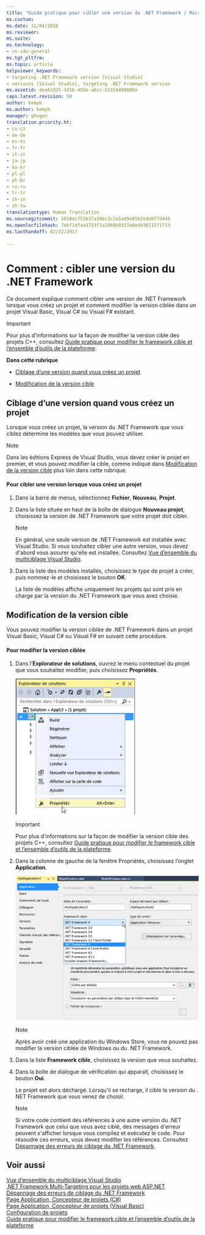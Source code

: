 ```yaml
---
title: "Guide pratique pour cibler une version du .NET Framework | Microsoft Docs"
ms.custom: 
ms.date: 11/04/2016
ms.reviewer: 
ms.suite: 
ms.technology:
- vs-ide-general
ms.tgt_pltfrm: 
ms.topic: article
helpviewer_keywords:
- targeting .NET Framework version [Visual Studio]
- versions [Visual Studio], targeting .NET Framework version
ms.assetid: dea62d25-3d1b-492e-a6cc-b5154489800a
caps.latest.revision: 50
author: kempb
ms.author: kempb
manager: ghogen
translation.priority.ht:
- cs-cz
- de-de
- es-es
- fr-fr
- it-it
- ja-jp
- ko-kr
- pl-pl
- pt-br
- ru-ru
- tr-tr
- zh-cn
- zh-tw
translationtype: Human Translation
ms.sourcegitcommit: 5658ecf52637a38bc3c2a5ad9e85b2edebf7d445
ms.openlocfilehash: 7ebf1dfaa3753f1a1908b0327e8ed938115f1f13
ms.lasthandoff: 02/22/2017

---
```

# <a name="how-to-target-a-version-of-the-net-framework"></a>Comment : cibler une version du .NET Framework
Ce document explique comment cibler une version de .NET Framework lorsque vous créez un projet et comment modifier la version ciblée dans un projet Visual Basic, Visual C# ou Visual F# existant.  
  
> [!IMPORTANT]
>  Pour plus d’informations sur la façon de modifier la version cible des projets C++, consultez [Guide pratique pour modifier le framework cible et l’ensemble d’outils de la plateforme](http://msdn.microsoft.com/Library/031b1d54-e6e1-4da7-9868-3e75a87d9ffe).  
  
 **Dans cette rubrique**  
  
-   [Ciblage d’une version quand vous créez un projet](../ide/how-to-target-a-version-of-the-dotnet-framework.md#bkmk_new)  
  
-   [Modification de la version cible](../ide/how-to-target-a-version-of-the-dotnet-framework.md#bkmk_existing)  
  
##  <a name="bkmk_new"></a> Ciblage d’une version quand vous créez un projet  
 Lorsque vous créez un projet, la version du .NET Framework que vous ciblez détermine les modèles que vous pouvez utiliser.  
  
> [!NOTE]
>  Dans les éditions Express de Visual Studio, vous devez créer le projet en premier, et vous pouvez modifier la cible, comme indiqué dans [Modification de la version cible](../ide/how-to-target-a-version-of-the-dotnet-framework.md#bkmk_existing) plus loin dans cette rubrique.  
  
#### <a name="to-target-a-version-when-you-create-a-project"></a>Pour cibler une version lorsque vous créez un projet  
  
1.  Dans la barre de menus, sélectionnez **Fichier**, **Nouveau**, **Projet**.  
  
2.  Dans la liste située en haut de la boîte de dialogue **Nouveau projet**, choisissez la version de .NET Framework que votre projet doit cibler.  
  
    > [!NOTE]
    >  En général, une seule version de .NET Framework est installée avec Visual Studio. Si vous souhaitez cibler une autre version, vous devez d'abord vous assurer qu'elle est installée. Consultez [Vue d’ensemble du multiciblage Visual Studio](../ide/visual-studio-multi-targeting-overview.md).  
  
3.  Dans la liste des modèles installés, choisissez le type de projet à créer, puis nommez-le et choisissez le bouton **OK**.  
  
     La liste de modèles affiche uniquement les projets qui sont pris en charge par la version du .NET Framework que vous avez choisie.  
  
##  <a name="bkmk_existing"></a> Modification de la version cible  
 Vous pouvez modifier la version ciblée de .NET Framework dans un projet Visual Basic, Visual C# ou Visual F# en suivant cette procédure.  
  
#### <a name="to-change-the-targeted-version"></a>Pour modifier la version ciblée  
  
1.  Dans l’**Explorateur de solutions**, ouvrez le menu contextuel du projet que vous souhaitez modifier, puis choisissez **Propriétés**.  
  
     ![Propriétés de l’Explorateur de solutions dans Visual Studio](../ide/media/vs_slnexplorer_properties.png "vs_slnExplorer_Properties")  
  
    > [!IMPORTANT]
    >  Pour plus d’informations sur la façon de modifier la version cible des projets C++, consultez [Guide pratique pour modifier le framework cible et l’ensemble d’outils de la plateforme](http://msdn.microsoft.com/Library/031b1d54-e6e1-4da7-9868-3e75a87d9ffe).  
  
2.  Dans la colonne de gauche de la fenêtre Propriétés, choisissez l’onglet **Application**.  
  
     ![Onglet Application de la fenêtre de propriétés de l’application Visual Studio](../ide/media/vs_slnexplorer_properties_applicationtab.png "vs_slnExplorer_Properties_ApplicationTab")  
  
    > [!NOTE]
    >  Après avoir créé une application du Windows Store, vous ne pouvez pas modifier la version ciblée de Windows ou du .NET Framework.  
  
3.  Dans la liste **Framework cible**, choisissez la version que vous souhaitez.  
  
4.  Dans la boîte de dialogue de vérification qui apparaît, choisissez le bouton **Oui**.  
  
     Le projet est alors déchargé. Lorsqu'il se recharge, il cible la version du . NET Framework que vous venez de choisir.  
  
    > [!NOTE]
    >  Si votre code contient des références à une autre version du .NET Framework que celui que vous avez ciblé, des messages d'erreur peuvent s'afficher lorsque vous compilez et exécutez le code. Pour résoudre ces erreurs, vous devez modifier les références. Consultez [Dépannage des erreurs de ciblage du .NET Framework](../msbuild/troubleshooting-dotnet-framework-targeting-errors.md).  
  
## <a name="see-also"></a>Voir aussi  
 [Vue d’ensemble du multiciblage Visual Studio](../ide/visual-studio-multi-targeting-overview.md)   
 [.NET Framework Multi-Targeting pour les projets web ASP.NET](http://msdn.microsoft.com/Library/8b8145a9-62f6-4fc4-8a83-47b0487cbe76)   
 [Dépannage des erreurs de ciblage du .NET Framework](../msbuild/troubleshooting-dotnet-framework-targeting-errors.md)   
 [Page Application, Concepteur de projets (C#)](../ide/reference/application-page-project-designer-csharp.md)   
 [Page Application, Concepteur de projets (Visual Basic)](../ide/reference/application-page-project-designer-visual-basic.md)   
 [Configuration de projets](http://msdn.microsoft.com/Library/a1489abb-6294-4f8f-b71f-2cb126393526)   
 [Guide pratique pour modifier le framework cible et l’ensemble d’outils de la plateforme](http://msdn.microsoft.com/Library/031b1d54-e6e1-4da7-9868-3e75a87d9ffe)
